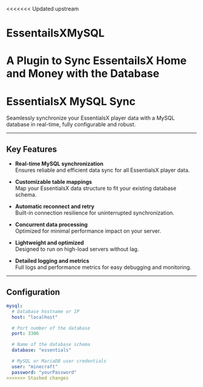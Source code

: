 <<<<<<< Updated upstream
# EssentailsXMySQL
A Plugin to Sync EssentailsX Home and Money with the Database
=======
# EssentialsX MySQL Sync

Seamlessly synchronize your EssentialsX player data with a MySQL database in real-time, fully configurable and robust.

---

## Key Features

- **Real-time MySQL synchronization**  
  Ensures reliable and efficient data sync for all EssentialsX player data.

- **Customizable table mappings**  
  Map your EssentialsX data structure to fit your existing database schema.

- **Automatic reconnect and retry**  
  Built-in connection resilience for uninterrupted synchronization.

- **Concurrent data processing**  
  Optimized for minimal performance impact on your server.

- **Lightweight and optimized**  
  Designed to run on high-load servers without lag.

- **Detailed logging and metrics**  
  Full logs and performance metrics for easy debugging and monitoring.

---

## Configuration

```yaml
mysql:
  # Database hostname or IP
  host: "localhost"

  # Port number of the database
  port: 3306

  # Name of the database schema
  database: "essentials"

  # MySQL or MariaDB user credentials
  user: "minecraft"
  password: "yourPassword"
>>>>>>> Stashed changes
